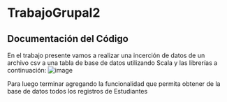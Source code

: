 # TrabajoGrupal2
## Documentación del Código
En el trabajo presente vamos a realizar una incerción de datos de un archivo csv a una tabla de base de datos utilizando Scala y las librerías a continuación: 
![image](https://github.com/user-attachments/assets/04607d87-e99c-4bd3-8dcc-77681521f820)

Para luego terminar agregando la funcionalidad que permita obtener de la base de datos todos los registros de Estudiantes

